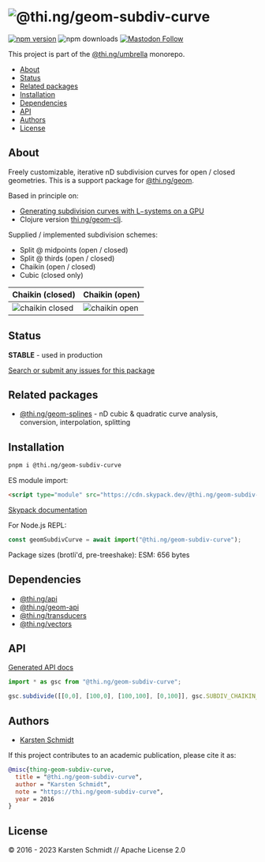 <!-- This file is generated - DO NOT EDIT! -->

# ![@thi.ng/geom-subdiv-curve](https://media.thi.ng/umbrella/banners-20220914/thing-geom-subdiv-curve.svg?bdc2afc9)

[![npm version](https://img.shields.io/npm/v/@thi.ng/geom-subdiv-curve.svg)](https://www.npmjs.com/package/@thi.ng/geom-subdiv-curve)
![npm downloads](https://img.shields.io/npm/dm/@thi.ng/geom-subdiv-curve.svg)
[![Mastodon Follow](https://img.shields.io/mastodon/follow/109331703950160316?domain=https%3A%2F%2Fmastodon.thi.ng&style=social)](https://mastodon.thi.ng/@toxi)

This project is part of the
[@thi.ng/umbrella](https://github.com/thi-ng/umbrella/) monorepo.

- [About](#about)
- [Status](#status)
- [Related packages](#related-packages)
- [Installation](#installation)
- [Dependencies](#dependencies)
- [API](#api)
- [Authors](#authors)
- [License](#license)

## About

Freely customizable, iterative nD subdivision curves for open / closed geometries. This is a support package for [@thi.ng/geom](https://github.com/thi-ng/umbrella/tree/develop/packages/geom).

Based in principle on:

- [Generating subdivision curves with L−systems on a
  GPU](http://algorithmicbotany.org/papers/subgpu.sig2003.pdf)
- Clojure version [thi.ng/geom-clj](http://thi.ng/geom-clj).

Supplied / implemented subdivision schemes:

- Split @ midpoints (open / closed)
- Split @ thirds (open / closed)
- Chaikin (open / closed)
- Cubic (closed only)

| Chaikin (closed)                                        | Chaikin (open)                                      |
|---------------------------------------------------------|-----------------------------------------------------|
| ![chaikin closed](../../assets/geom/chaikin-closed.svg) | ![chaikin open](../../assets/geom/chaikin-open.svg) |

## Status

**STABLE** - used in production

[Search or submit any issues for this package](https://github.com/thi-ng/umbrella/issues?q=%5Bgeom-subdiv-curve%5D+in%3Atitle)

## Related packages

- [@thi.ng/geom-splines](https://github.com/thi-ng/umbrella/tree/develop/packages/geom-splines) - nD cubic & quadratic curve analysis, conversion, interpolation, splitting

## Installation

```bash
pnpm i @thi.ng/geom-subdiv-curve
```

ES module import:

```html
<script type="module" src="https://cdn.skypack.dev/@thi.ng/geom-subdiv-curve"></script>
```

[Skypack documentation](https://docs.skypack.dev/)

For Node.js REPL:

```js
const geomSubdivCurve = await import("@thi.ng/geom-subdiv-curve");
```

Package sizes (brotli'd, pre-treeshake): ESM: 656 bytes

## Dependencies

- [@thi.ng/api](https://github.com/thi-ng/umbrella/tree/develop/packages/api)
- [@thi.ng/geom-api](https://github.com/thi-ng/umbrella/tree/develop/packages/geom-api)
- [@thi.ng/transducers](https://github.com/thi-ng/umbrella/tree/develop/packages/transducers)
- [@thi.ng/vectors](https://github.com/thi-ng/umbrella/tree/develop/packages/vectors)

## API

[Generated API docs](https://docs.thi.ng/umbrella/geom-subdiv-curve/)

```ts
import * as gsc from "@thi.ng/geom-subdiv-curve";

gsc.subdivide([[0,0], [100,0], [100,100], [0,100]], gsc.SUBDIV_CHAIKIN_CLOSED, 4)
```

## Authors

- [Karsten Schmidt](https://thi.ng)

If this project contributes to an academic publication, please cite it as:

```bibtex
@misc{thing-geom-subdiv-curve,
  title = "@thi.ng/geom-subdiv-curve",
  author = "Karsten Schmidt",
  note = "https://thi.ng/geom-subdiv-curve",
  year = 2016
}
```

## License

&copy; 2016 - 2023 Karsten Schmidt // Apache License 2.0
